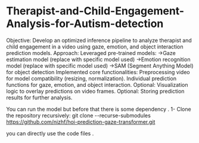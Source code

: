 ﻿# Therapist-and-Child-Engagement-Analysis-for-Autism-detection

Objective: Develop an optimized inference pipeline to analyze therapist and child engagement in a video using gaze, emotion, and object interaction prediction models.
Approach:
Leveraged pre-trained models:
 ->Gaze estimation model (replace with specific model used)
 ->Emotion recognition model (replace with specific model used)
 ->SAM (Segment Anything Model) for object detection
Implemented core functionalities:
  Preprocessing video for model compatibility (resizing, normalization).
  Individual prediction functions for gaze, emotion, and object interaction.
Optional: Visualization logic to overlay predictions on video frames.
Optional: Storing prediction results for further analysis.






 You can run the model but  before that there is some dependency .
 1- Clone the repository recursively:
git clone --recurse-submodules https://github.com/nizhf/hoi-prediction-gaze-transformer.git

 you can directly  use the code files .

 
